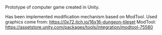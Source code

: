 Prototype of computer game created in Unity.

Has been implemented modification mechanism based on ModTool.
Used graphics come from: https://0x72.itch.io/16x16-dungeon-tileset
ModTool: https://assetstore.unity.com/packages/tools/integration/modtool-75580
